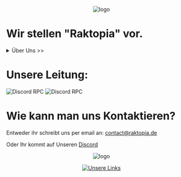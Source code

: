 <p align="center">
  <img alt="logo" src="https://github.com/Raktopia/raktopia.de/assets/41999358/2f2c062e-aa4f-4dfc-a627-4c2c1737ca75" />
</p>


# Wir stellen "Raktopia" vor.


<p align="center">
<details>
<summary>Über Uns >> </summary>
Wir sind RakTopia Ein Minecraft Server und freuen uns den Server euch vorstellen zu dürfen bei dem Server wird viel Arbeit reingeflossen.
  Wir wollen für euch coole Minigames Anbieten die es so auf servern selten gibt.
  Wir haben eine eigende Website wo man eventuell auch mal <a class="primary-btn" href="https://raktopia.de">Vorbei schauen</a> könnte.
  Wenn du uns helfen möchtest kannst du es tun denn wir suchen momentan noch Builder, Supporter, Mods und vielleicht auch Developer.
</details>
</p>

# Unsere Leitung: 

<img alt="Discord RPC" src="https://camo.githubusercontent.com/1af9dbd6297166063610269fc0e0d0848fd54b800f83bc2ca8349bd56ffc6a1d/68747470733a2f2f6c616e796172642e636e7261642e6465762f6170692f343638313030383937383630343835313230" data-canonical-src="https://lanyard.cnrad.dev/api/468100897860485120" style="max-width: 100%;">

<img alt="Discord RPC" src="https://camo.githubusercontent.com/a9d38c67ad54a50cadca822c20889e7812e4d69584b8e52aee61b3e4c8c858ba/68747470733a2f2f6c616e796172642e636e7261642e6465762f6170692f383039343430313331313836353536393538" data-canonical-src="https://lanyard.cnrad.dev/api/809440131186556958" style="max-width: 100%;">

# Wie kann man uns Kontaktieren?

Entweder ihr schreibt uns per email an: contact@raktopia.de 

Oder Ihr kommt auf Unseren <a class="primary-btn" href="https://dsc.gg/raktopia">Discord</a>

<p align="center">
  <img alt="logo" src="https://github.com/Raktopia/raktopia.de/assets/90984212/83dfe56e-dcb7-4296-ad9c-30923b076980" />
</p>

<div align="center">
  <a href="https://linktr.ee/raktopia" target="_blank" onmouseover="zoomIn(this)" onmouseout="zoomOut(this)">
    <img src="https://www.transparentpng.com/thumb/click-here-button/ABRPtf-click-here-button-photos.png" alt="Unsere Links">
  </a>
</div>







